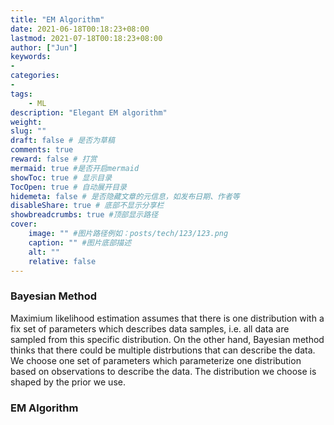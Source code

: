 ```yaml
---
title: "EM Algorithm"
date: 2021-06-18T00:18:23+08:00
lastmod: 2021-07-18T00:18:23+08:00
author: ["Jun"]
keywords: 
- 
categories: 
- 
tags: 
    - ML
description: "Elegant EM algorithm"
weight:
slug: ""
draft: false # 是否为草稿
comments: true
reward: false # 打赏
mermaid: true #是否开启mermaid
showToc: true # 显示目录
TocOpen: true # 自动展开目录
hidemeta: false # 是否隐藏文章的元信息，如发布日期、作者等
disableShare: true # 底部不显示分享栏
showbreadcrumbs: true #顶部显示路径
cover:
    image: "" #图片路径例如：posts/tech/123/123.png
    caption: "" #图片底部描述
    alt: ""
    relative: false
---
```



### Bayesian Method
Maximium likelihood estimation assumes that there is one distribution with a fix set of parameters which describes data samples, i.e. all data are sampled from this specific distribution. On the other hand, Bayesian method thinks that there could be multiple distrbutions that can describe the data. We choose one set of parameters which parameterize one distribution based on observations to describe the data. The distribution we choose is shaped by the prior we use.

### EM Algorithm




